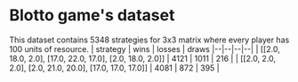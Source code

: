 # Blotto game's dataset
This dataset contains 5348 strategies for 3x3 matrix where every player has 100 units of resource. 
| strategy | wins | losses | draws
|--|--|--|--|
| [[2.0, 18.0, 2.0], [17.0, 22.0, 17.0], [2.0, 18.0, 2.0]] | 4121 | 1011 | 216 |
| [[2.0, 2.0, 2.0], [2.0, 21.0, 20.0], [17.0, 17.0, 17.0]] | 4081 | 872 | 395 |
